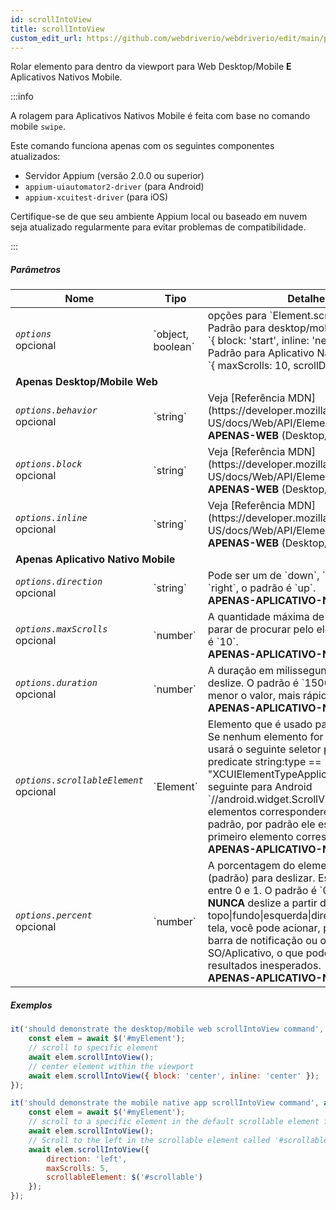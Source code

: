 ```yaml
---
id: scrollIntoView
title: scrollIntoView
custom_edit_url: https://github.com/webdriverio/webdriverio/edit/main/packages/webdriverio/src/commands/mobile/scrollIntoView.ts
---
```


Rolar elemento para dentro da viewport para Web Desktop/Mobile <strong>E</strong> Aplicativos Nativos Mobile.

:::info

A rolagem para Aplicativos Nativos Mobile é feita com base no comando mobile `swipe`.

Este comando funciona apenas com os seguintes componentes atualizados:
 - Servidor Appium (versão 2.0.0 ou superior)
 - `appium-uiautomator2-driver` (para Android)
 - `appium-xcuitest-driver` (para iOS)

Certifique-se de que seu ambiente Appium local ou baseado em nuvem seja atualizado regularmente para evitar problemas de compatibilidade.

:::

##### Parâmetros

<table>
  <thead>
    <tr>
      <th>Nome</th><th>Tipo</th><th>Detalhes</th>
    </tr>
  </thead>
  <tbody>
    <tr>
      <td><code><var>options</var></code><br /><span className="label labelWarning">opcional</span></td>
      <td>`object, boolean`</td>
      <td>opções para `Element.scrollIntoView()`. Padrão para desktop/mobile web: <br/> `{ block: 'start', inline: 'nearest' }` <br /> Padrão para Aplicativo Nativo Mobile <br /> `{ maxScrolls: 10, scrollDirection: 'down' }`</td>
    </tr>
    <tr>
              <td colspan="3"><strong>Apenas Desktop/Mobile Web</strong></td>
            </tr>
    <tr>
      <td><code><var>options.behavior</var></code><br /><span className="label labelWarning">opcional</span></td>
      <td>`string`</td>
      <td>Veja [Referência MDN](https://developer.mozilla.org/en-US/docs/Web/API/Element/scrollIntoView). <br /><strong>APENAS-WEB</strong> (Desktop/Mobile)</td>
    </tr>
    <tr>
      <td><code><var>options.block</var></code><br /><span className="label labelWarning">opcional</span></td>
      <td>`string`</td>
      <td>Veja [Referência MDN](https://developer.mozilla.org/en-US/docs/Web/API/Element/scrollIntoView). <br /><strong>APENAS-WEB</strong> (Desktop/Mobile)</td>
    </tr>
    <tr>
      <td><code><var>options.inline</var></code><br /><span className="label labelWarning">opcional</span></td>
      <td>`string`</td>
      <td>Veja [Referência MDN](https://developer.mozilla.org/en-US/docs/Web/API/Element/scrollIntoView). <br /><strong>APENAS-WEB</strong> (Desktop/Mobile)</td>
    </tr>
    <tr>
              <td colspan="3"><strong>Apenas Aplicativo Nativo Mobile</strong></td>
            </tr>
    <tr>
      <td><code><var>options.direction</var></code><br /><span className="label labelWarning">opcional</span></td>
      <td>`string`</td>
      <td>Pode ser um de `down`, `up`, `left` ou `right`, o padrão é `up`. <br /><strong>APENAS-APLICATIVO-NATIVO-MOBILE</strong></td>
    </tr>
    <tr>
      <td><code><var>options.maxScrolls</var></code><br /><span className="label labelWarning">opcional</span></td>
      <td>`number`</td>
      <td>A quantidade máxima de rolagens até parar de procurar pelo elemento, o padrão é `10`. <br /><strong>APENAS-APLICATIVO-NATIVO-MOBILE</strong></td>
    </tr>
    <tr>
      <td><code><var>options.duration</var></code><br /><span className="label labelWarning">opcional</span></td>
      <td>`number`</td>
      <td>A duração em milissegundos para o deslize. O padrão é `1500` ms. Quanto menor o valor, mais rápido o deslize.<br /><strong>APENAS-APLICATIVO-NATIVO-MOBILE</strong></td>
    </tr>
    <tr>
      <td><code><var>options.scrollableElement</var></code><br /><span className="label labelWarning">opcional</span></td>
      <td>`Element`</td>
      <td>Elemento que é usado para rolar dentro. Se nenhum elemento for fornecido, ele usará o seguinte seletor para iOS `-ios predicate string:type == "XCUIElementTypeApplication"` e o seguinte para Android `//android.widget.ScrollView'`. Se mais elementos corresponderem ao seletor padrão, por padrão ele escolherá o primeiro elemento correspondente. <br /> <strong>APENAS-APLICATIVO-NATIVO-MOBILE</strong></td>
    </tr>
    <tr>
      <td><code><var>options.percent</var></code><br /><span className="label labelWarning">opcional</span></td>
      <td>`number`</td>
      <td>A porcentagem do elemento rolável (padrão) para deslizar. Este é um valor entre 0 e 1. O padrão é `0.95`.<br /><strong>NUNCA</strong> deslize a partir do topo|fundo|esquerda|direita exatos da tela, você pode acionar, por exemplo, a barra de notificação ou outros recursos do SO/Aplicativo, o que pode levar a resultados inesperados.<br /> <strong>APENAS-APLICATIVO-NATIVO-MOBILE</strong></td>
    </tr>
  </tbody>
</table>

##### Exemplos

```js title="desktop.mobile.web.scrollIntoView.js"
it('should demonstrate the desktop/mobile web scrollIntoView command', async () => {
    const elem = await $('#myElement');
    // scroll to specific element
    await elem.scrollIntoView();
    // center element within the viewport
    await elem.scrollIntoView({ block: 'center', inline: 'center' });
});

```

```js title="mobile.native.app.scrollIntoView.js"
it('should demonstrate the mobile native app scrollIntoView command', async () => {
    const elem = await $('#myElement');
    // scroll to a specific element in the default scrollable element for Android or iOS for a maximum of 10 scrolls
    await elem.scrollIntoView();
    // Scroll to the left in the scrollable element called '#scrollable' for a maximum of 5 scrolls
    await elem.scrollIntoView({
        direction: 'left',
        maxScrolls: 5,
        scrollableElement: $('#scrollable')
    });
});
```
